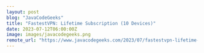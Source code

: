 ```yaml
---
layout: post
blog: "JavaCodeGeeks"
title: "FastestVPN: Lifetime Subscription (10 Devices)"
date: 2023-07-12T06:00:00Z
image: images/javacodegeeks.png
remote_url: "https://www.javacodegeeks.com/2023/07/fastestvpn-lifetime-subscription-10-devices.html"
---
```

